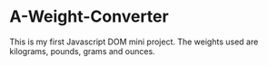 # A-Weight-Converter
This is my first Javascript DOM mini project.
The weights used are kilograms, pounds, grams and ounces.


